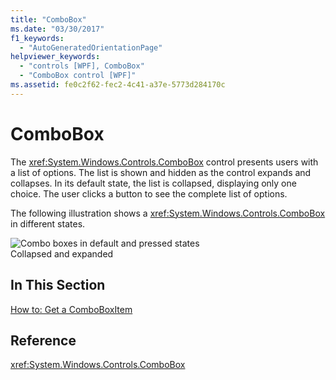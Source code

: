 ```yaml
---
title: "ComboBox"
ms.date: "03/30/2017"
f1_keywords: 
  - "AutoGeneratedOrientationPage"
helpviewer_keywords: 
  - "controls [WPF], ComboBox"
  - "ComboBox control [WPF]"
ms.assetid: fe0c2f62-fec2-4c41-a37e-5773d284170c
---
```

# ComboBox
The <xref:System.Windows.Controls.ComboBox> control presents users with a list of options. The list is shown and hidden as the control expands and collapses. In its default state, the list is collapsed, displaying only one choice. The user clicks a button to see the complete list of options.  
  
 The following illustration shows a <xref:System.Windows.Controls.ComboBox> in different states.  
  
 ![Combo boxes in default and pressed states](../../../../docs/framework/wpf/controls/media/ss-ctl-combobox.gif "SS_CTL_combobox")  
Collapsed and expanded  
  
## In This Section  
 [How to: Get a ComboBoxItem](http://msdn.microsoft.com/library/8a0d2622-64b6-41fc-bf80-9669a1eacb53)  
  
## Reference  
 <xref:System.Windows.Controls.ComboBox>
